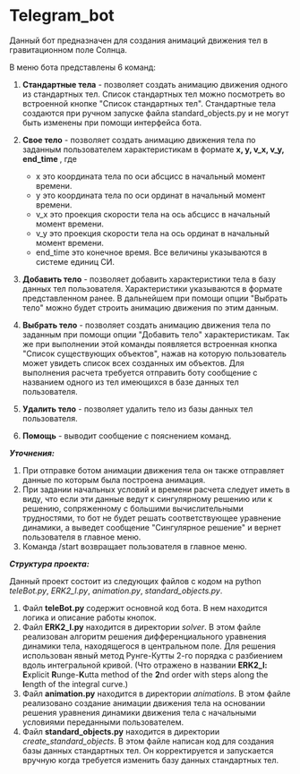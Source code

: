 # Telegram_bot

Данный бот предназначен для создания анимаций движения тел в гравитационном поле Солнца.

В меню бота представлены 6 команд:

1) <b>Стандартные тела</b> - позволяет создать анимацию движения одного из стандартных тел. Список стандартных тел
   можно посмотреть во встроенной кнопке "Список стандартных тел". Стандартные тела создаются при ручном запуске файла
   standard_objects.py и не могут быть изменены при помощи интерфейса бота.
2) <b>Свое тело</b> - позволяет создать анимацию движения тела по заданным пользователем характеристикам в формате
   <b> x, y, v_x, v_y, end_time </b>, где

    - x это координата тела по оси абсцисс в начальный момент времени.
    - y это координата тела по оси ординат в начальный момент времени.
    - v_x это проекция скорости тела на ось абсцисс в начальный момент времени.
    - v_y это проекция скорости тела на ось ординат в начальный момент времени.
    - end_time это конечное время.
      Все величины указываются в системе единиц СИ.

3) <b>Добавить тело</b> - позволяет добавить характеристики тела в базу данных тел пользователя. Характеристики
   указываются в формате представленном ранее. В дальнейшем при помощи опции "Выбрать тело" можно будет строить
   анимацию движения по этим данным.
4) <b>Выбрать тело</b> - позволяет создать анимацию движения тела по заданным при помощи опции "Добавить тело"
   характеристикам. Так же при выполнении этой команды появляется встроенная кнопка "Список существующих объектов",
   нажав на которую пользователь может увидеть список всех созданных им объектов. Для выполнения расчета требуется
   отправить боту сообщение с названием одного из тел имеющихся в базе данных тел пользователя.
5) <b>Удалить тело</b> - позволяет удалить тело из базы данных тел пользователя.
6) <b>Помощь</b> - выводит сообщение с пояснением команд.

***Уточнения:***

1) При отправке ботом анимации движения тела он также отправляет данные по которым была построена анимация.
2) При задании начальных условий и времени расчета следует иметь в виду, что если эти данные ведут к сингулярному
   решению или к решению, сопряженному с большими вычислительными трудностями, то бот не будет решать соответствующее
   уравнение динамики, а выведет сообщение "Сингулярное решение" и вернет пользователя в главное меню.
3) Команда /start возвращает пользователя в главное меню.

***Структура проекта:***

Данный проект состоит из следующих файлов с кодом на python _teleBot.py_, _ERK2_l.py_, _animation.py_, 
_standard_objects.py_.

1) Файл __teleBot.py__ содержит основной код бота. В нем находится логика и описание работы кнопок.
2) Файл __ERK2_l.py__ находится в директории _solver_. В этом файле реализован алгоритм решения дифференциального
   уравнения динамики тела, находящегося в центральном поле. Для решения использован явный метод Рунге-Кутты 2-го
   порядка с разбиением вдоль интегральной кривой.
   (Что отражено в названии <b>ERK2_l:</b> <b>E</b>xplicit <b>R</b>unge-<b>K</b>utta method of the <b>2</b>nd order with steps
   along the <b>l</b>ength of the integral curve.)
3) Файл __animation.py__ находится в директории _animations_. В этом файле реализовано создание анимации движения 
тела на основании решения уравнения динамики движения тела с начальными условиями переданными пользователем.
4) Файл __standard_objects.py__ находится в директории _create_standard_objects_. В этом файле написан код для
создания базы данных стандартных тел. Он корректируется и запускается вручную когда требуется изменить базу данных
стандартных тел. 